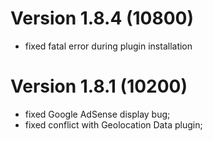 # Version 1.8.4 (10800)
- fixed fatal error during plugin installation

# Version 1.8.1 (10200)
- fixed Google AdSense display bug;
- fixed conflict with Geolocation Data plugin;